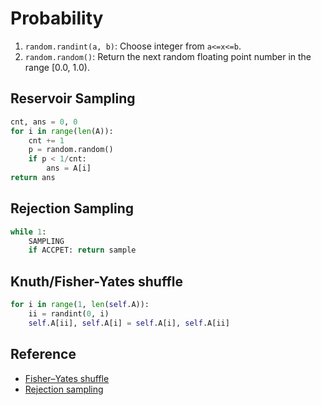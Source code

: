# Probability

1. `random.randint(a, b)`: Choose integer from `a<=x<=b`.
2. `random.random()`: Return the next random floating point number in the range [0.0, 1.0).

## Reservoir Sampling

``` py
cnt, ans = 0, 0
for i in range(len(A)):
    cnt += 1
    p = random.random()
    if p < 1/cnt:
        ans = A[i]
return ans
```

## Rejection Sampling

``` py
while 1:
    SAMPLING
    if ACCPET: return sample
```

## Knuth/Fisher-Yates shuffle

``` py
for i in range(1, len(self.A)): 
    ii = randint(0, i)
    self.A[ii], self.A[i] = self.A[i], self.A[ii]
```

## Reference

- [Fisher–Yates shuffle](https://en.wikipedia.org/wiki/Fisher%E2%80%93Yates_shuffle)
- [Rejection sampling](https://en.wikipedia.org/wiki/Rejection_sampling)